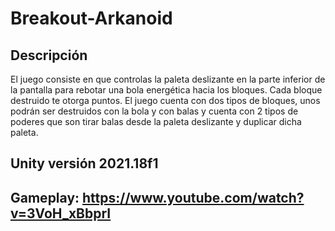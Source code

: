 # Breakout-Arkanoid
## Descripción
El juego consiste en que controlas la paleta deslizante en la parte inferior de la pantalla para rebotar una bola energética hacia los bloques. Cada bloque destruido te otorga puntos. El juego cuenta con dos tipos de bloques, unos podrán ser destruidos con la bola y con balas y cuenta con 2 tipos de poderes que son tirar balas desde la paleta deslizante y duplicar dicha paleta.

## Unity versión 2021.18f1

## Gameplay: https://www.youtube.com/watch?v=3VoH_xBbprI
